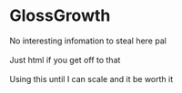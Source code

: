 # GlossGrowth
No interesting infomation to steal here pal\
\
Just html if you get off to that\
\
Using this until I can scale and it be worth it
